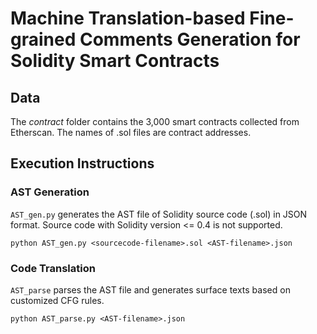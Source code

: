 # Machine Translation-based Fine-grained Comments Generation for Solidity Smart Contracts

## Data
The *contract* folder contains the 3,000 smart contracts collected from Etherscan. The names of .sol files are contract addresses.
## Execution Instructions
### AST Generation

`AST_gen.py` generates the AST file of Solidity source code (.sol) in JSON format. Source code with Solidity version <= 0.4 is not supported.

`python AST_gen.py <sourcecode-filename>.sol <AST-filename>.json`

### Code Translation

`AST_parse` parses the AST file and generates surface texts based on customized CFG rules.

`python AST_parse.py <AST-filename>.json`

